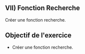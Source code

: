 ## VII) Fonction Recherche

Créer une fonction recherche.

## Objectif de l'exercice
* Créer une fonction recherche.
